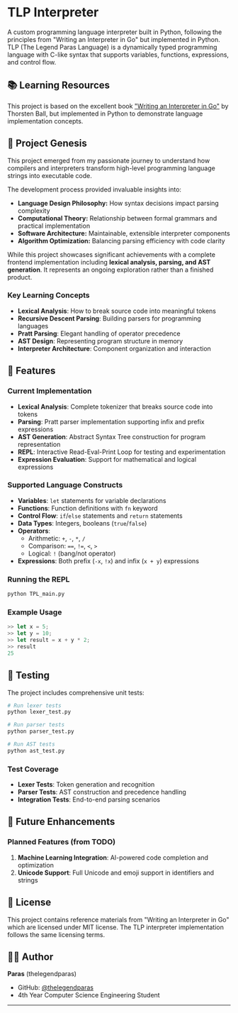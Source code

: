 # TLP Interpreter

A custom programming language interpreter built in Python, following the principles from "Writing an Interpreter in Go" but implemented in Python. TLP (The Legend Paras Language) is a dynamically typed programming language with C-like syntax that supports variables, functions, expressions, and control flow.
## 📚 Learning Resources

This project is based on the excellent book ["Writing an Interpreter in Go"](https://interpreterbook.com/) by Thorsten Ball, but implemented in Python to demonstrate language implementation concepts.



## 🎯 Project Genesis
This project emerged from my passionate journey to understand how compilers and interpreters transform high-level programming language strings into executable code.  


The development process provided invaluable insights into:

- **Language Design Philosophy:** How syntax decisions impact parsing complexity  
- **Computational Theory:** Relationship between formal grammars and practical implementation  
- **Software Architecture:** Maintainable, extensible interpreter components  
- **Algorithm Optimization:** Balancing parsing efficiency with code clarity  

While this project showcases significant achievements with a complete frontend implementation including **lexical analysis, parsing, and AST generation**. It represents an ongoing exploration rather than a finished product.  


### Key Learning Concepts
- **Lexical Analysis**: How to break source code into meaningful tokens
- **Recursive Descent Parsing**: Building parsers for programming languages  
- **Pratt Parsing**: Elegant handling of operator precedence
- **AST Design**: Representing program structure in memory
- **Interpreter Architecture**: Component organization and interaction
## 🚀 Features

### Current Implementation
- **Lexical Analysis**: Complete tokenizer that breaks source code into tokens
- **Parsing**: Pratt parser implementation supporting infix and prefix expressions
- **AST Generation**: Abstract Syntax Tree construction for program representation
- **REPL**: Interactive Read-Eval-Print Loop for testing and experimentation
- **Expression Evaluation**: Support for mathematical and logical expressions

### Supported Language Constructs
- **Variables**: `let` statements for variable declarations
- **Functions**: Function definitions with `fn` keyword
- **Control Flow**: `if`/`else` statements and `return` statements
- **Data Types**: Integers, booleans (`true`/`false`)
- **Operators**: 
  - Arithmetic: `+`, `-`, `*`, `/`
  - Comparison: `==`, `!=`, `<`, `>`
  - Logical: `!` (bang/not operator)
- **Expressions**: Both prefix (`-x`, `!x`) and infix (`x + y`) expressions




### Running the REPL
```bash
python TPL_main.py
```

### Example Usage
```javascript
>> let x = 5;
>> let y = 10;
>> let result = x + y * 2;
>> result
25
```

## 🧪 Testing

The project includes comprehensive unit tests:

```bash
# Run lexer tests
python lexer_test.py

# Run parser tests
python parser_test.py

# Run AST tests
python ast_test.py
```

### Test Coverage
- **Lexer Tests**: Token generation and recognition
- **Parser Tests**: AST construction and precedence handling
- **Integration Tests**: End-to-end parsing scenarios

## 🔮 Future Enhancements

### Planned Features (from TODO)
1. **Machine Learning Integration**: AI-powered code completion and optimization
2. **Unicode Support**: Full Unicode and emoji support in identifiers and strings



## 📄 License

This project contains reference materials from "Writing an Interpreter in Go" which are licensed under MIT license. The TLP interpreter implementation follows the same licensing terms.

## 👨‍💻 Author

**Paras** (thelegendparas)
- GitHub: [@thelegendparas](https://github.com/thelegendparas)
- 4th Year Computer Science Engineering Student

---
